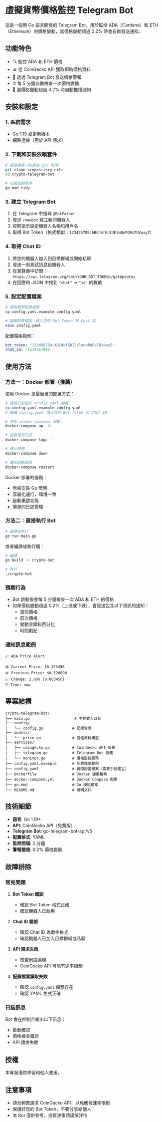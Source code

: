 # 虛擬貨幣價格監控 Telegram Bot

這是一個用 Go 語言開發的 Telegram Bot，用於監控 ADA（Cardano）和 ETH（Ethereum）的價格變動，當價格變動超過 0.2% 時會自動發送通知。

## 功能特色

- 🔍 監控 ADA 和 ETH 價格
- 📊 從 CoinGecko API 獲取即時價格資料
- 📱 透過 Telegram Bot 發送價格警報
- ⏰ 每 5 分鐘自動檢查一次價格變動
- 🚨 當價格變動超過 0.2% 時自動推播通知

## 安裝和設定

### 1. 系統需求

- Go 1.19 或更新版本
- 網路連線（用於 API 請求）

### 2. 下載和安裝依賴套件

```bash
# 克隆專案（如果從 git 取得）
git clone <repository-url>
cd crypto-telegram-bot

# 安裝依賴套件
go mod tidy
```

### 3. 建立 Telegram Bot

1. 在 Telegram 中搜尋 `@BotFather`
2. 發送 `/newbot` 建立新的機器人
3. 按照指示設定機器人名稱和用戶名
4. 取得 Bot Token（格式類似：`123456789:ABCdefGhIJKlmNoPQRsTUVwxyZ`）

### 4. 取得 Chat ID

1. 將您的機器人加入到目標群組或開始私聊
2. 發送一則測試訊息給機器人
3. 在瀏覽器中訪問：`https://api.telegram.org/bot<YOUR_BOT_TOKEN>/getUpdates`
4. 在回應的 JSON 中找到 `"chat"` -> `"id"` 的數值

### 5. 設定配置檔案

```bash
# 複製範例配置檔案
cp config.yaml.example config.yaml

# 編輯配置檔案，填入您的 Bot Token 和 Chat ID
nano config.yaml
```

配置檔案範例：
```yaml
bot_token: "123456789:ABCdefGhIJKlmNoPQRsTUVwxyZ"
chat_id: -1234567890
```

## 使用方法

### 方法一：Docker 部署（推薦）

使用 Docker 是最簡單的部署方式：

```bash
# 確保已設定好 config.yaml 檔案
cp config.yaml.example config.yaml
# 編輯 config.yaml 填入您的 Bot Token 和 Chat ID

# 使用 docker-compose 啟動
docker-compose up -d

# 查看運行日誌
docker-compose logs -f

# 停止服務
docker-compose down

# 重新啟動服務
docker-compose restart
```

Docker 部署的優點：
- 無需安裝 Go 環境
- 容器化運行，環境一致
- 自動重啟功能
- 簡單的日誌管理

### 方法二：直接執行 Bot

```bash
# 編譯並執行
go run main.go
```

或者編譯成執行檔：

```bash
# 編譯
go build -o crypto-bot

# 執行
./crypto-bot
```

### 預期行為

- Bot 啟動後會每 5 分鐘檢查一次 ADA 和 ETH 的價格
- 如果價格變動超過 0.2%（上漲或下跌），會發送包含以下資訊的通知：
  - 當前價格
  - 前次價格
  - 變動金額和百分比
  - 時間戳記

### 通知訊息範例

```
📈 ADA Price Alert

💰 Current Price: $0.123456
📊 Previous Price: $0.120000
📈 Change: 2.88% (0.003456)
⏰ Time: now
```

## 專案結構

```
crypto-telegram-bot/
├── main.go                    # 主程式入口點
├── config/
│   └── config.go             # 配置管理
├── models/
│   └── price.go              # 價格資料模型
├── services/
│   ├── coingecko.go          # CoinGecko API 服務
│   ├── telegram.go           # Telegram Bot 服務
│   └── monitor.go            # 價格監控服務
├── config.yaml.example       # 配置檔案範例
├── config.yaml               # 實際配置檔案（需要手動建立）
├── Dockerfile                # Docker 建置檔案
├── docker-compose.yml        # Docker Compose 配置
├── go.mod                    # Go 模組檔案
└── README.md                 # 說明文件
```

## 技術細節

- **語言**: Go 1.19+
- **API**: CoinGecko API（免費版）
- **Telegram Bot**: go-telegram-bot-api/v5
- **配置格式**: YAML
- **監控間隔**: 5 分鐘
- **警報閾值**: 0.2% 價格變動

## 故障排除

### 常見問題

1. **Bot Token 錯誤**
   - 確認 Bot Token 格式正確
   - 確認機器人已啟用

2. **Chat ID 錯誤**
   - 確認 Chat ID 為數字格式
   - 確認機器人已加入目標群組或私聊

3. **API 請求失敗**
   - 檢查網路連線
   - CoinGecko API 可能有速率限制

4. **配置檔案讀取失敗**
   - 確認 `config.yaml` 檔案存在
   - 確認 YAML 格式正確

### 日誌訊息

Bot 會在控制台輸出以下訊息：
- 啟動確認
- 價格檢查錯誤
- API 請求失敗

## 授權

本專案僅供學習和個人使用。

## 注意事項

- 請勿頻繁請求 CoinGecko API，以免觸發速率限制
- 保護好您的 Bot Token，不要分享給他人
- 本 Bot 僅供參考，投資決策請謹慎評估